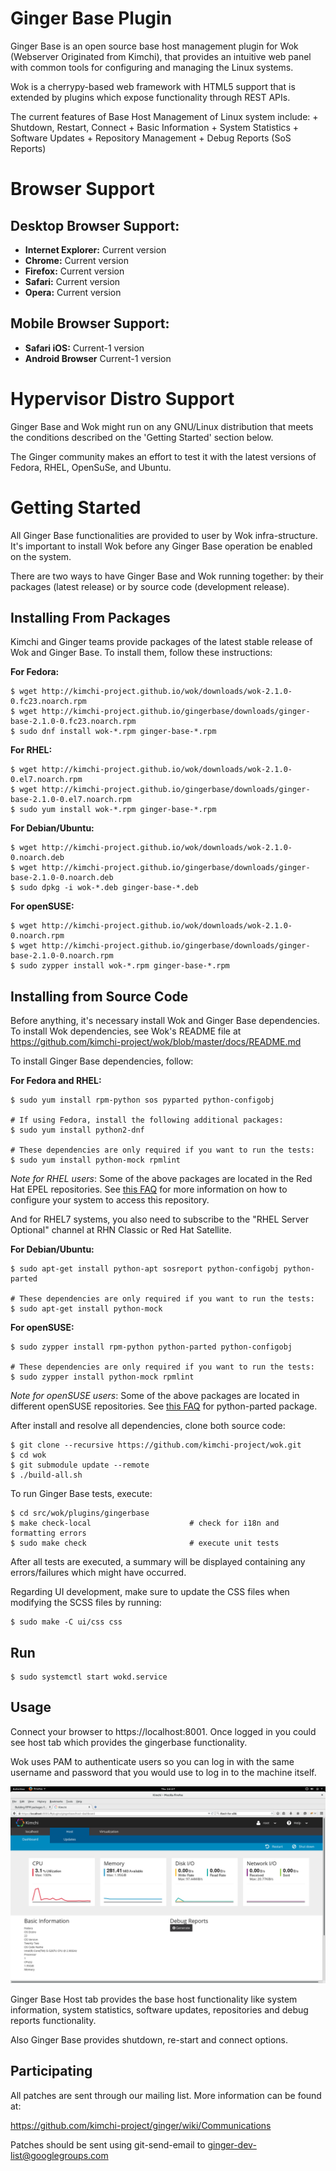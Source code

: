 Ginger Base Plugin
==============

Ginger Base is an open source base host management plugin for Wok
(Webserver Originated from Kimchi), that provides an intuitive web panel with
common tools for configuring and managing the Linux systems.

Wok is a cherrypy-based web framework with HTML5 support that is extended by
plugins which expose functionality through REST APIs.

The current features of Base Host Management of Linux system include:
    + Shutdown, Restart, Connect
    + Basic Information
    + System Statistics
    + Software Updates
    + Repository Management
    + Debug Reports (SoS Reports)

Browser Support
===============

Desktop Browser Support:
-----------------------
* **Internet Explorer:** Current version
* **Chrome:** Current version
* **Firefox:** Current version
* **Safari:** Current version
* **Opera:** Current version

Mobile Browser Support:
-----------------------
* **Safari iOS:** Current-1 version
* **Android Browser** Current-1 version

Hypervisor Distro Support
=========================

Ginger Base and Wok might run on any GNU/Linux distribution that meets the
conditions described on the 'Getting Started' section below.

The Ginger community makes an effort to test it with the latest versions of
Fedora, RHEL, OpenSuSe, and Ubuntu.

Getting Started
===============

All Ginger Base functionalities are provided to user by Wok infra-structure.
It's important to install Wok before any Ginger Base operation be enabled on
the system.

There are two ways to have Ginger Base and Wok running together: by their
packages (latest release) or by source code (development release).

Installing From Packages
------------------------

Kimchi and Ginger teams provide packages of the latest stable release of Wok
and Ginger Base. To install them, follow these instructions:

**For Fedora:**

```
$ wget http://kimchi-project.github.io/wok/downloads/wok-2.1.0-0.fc23.noarch.rpm
$ wget http://kimchi-project.github.io/gingerbase/downloads/ginger-base-2.1.0-0.fc23.noarch.rpm
$ sudo dnf install wok-*.rpm ginger-base-*.rpm
```

**For RHEL:**

```
$ wget http://kimchi-project.github.io/wok/downloads/wok-2.1.0-0.el7.noarch.rpm
$ wget http://kimchi-project.github.io/gingerbase/downloads/ginger-base-2.1.0-0.el7.noarch.rpm
$ sudo yum install wok-*.rpm ginger-base-*.rpm
```

**For Debian/Ubuntu:**

```
$ wget http://kimchi-project.github.io/wok/downloads/wok-2.1.0-0.noarch.deb
$ wget http://kimchi-project.github.io/gingerbase/downloads/ginger-base-2.1.0-0.noarch.deb
$ sudo dpkg -i wok-*.deb ginger-base-*.deb
```

**For openSUSE:**

```
$ wget http://kimchi-project.github.io/wok/downloads/wok-2.1.0-0.noarch.rpm
$ wget http://kimchi-project.github.io/gingerbase/downloads/ginger-base-2.1.0-0.noarch.rpm
$ sudo zypper install wok-*.rpm ginger-base-*.rpm
```

Installing from Source Code
---------------------------

Before anything, it's necessary install Wok and Ginger Base dependencies. To
install Wok dependencies, see Wok's README file at
https://github.com/kimchi-project/wok/blob/master/docs/README.md

To install Ginger Base dependencies, follow:

**For Fedora and RHEL:**

    $ sudo yum install rpm-python sos pyparted python-configobj

    # If using Fedora, install the following additional packages:
    $ sudo yum install python2-dnf

    # These dependencies are only required if you want to run the tests:
    $ sudo yum install python-mock rpmlint

*Note for RHEL users*: Some of the above packages are located in the Red Hat
EPEL repositories.  See
[this FAQ](http://fedoraproject.org/wiki/EPEL#How_can_I_use_these_extra_packages.3F)
for more information on how to configure your system to access this repository.

And for RHEL7 systems, you also need to subscribe to the "RHEL Server Optional"
channel at RHN Classic or Red Hat Satellite.

**For Debian/Ubuntu:**

    $ sudo apt-get install python-apt sosreport python-configobj python-parted

    # These dependencies are only required if you want to run the tests:
    $ sudo apt-get install python-mock

**For openSUSE:**

    $ sudo zypper install rpm-python python-parted python-configobj

    # These dependencies are only required if you want to run the tests:
    $ sudo zypper install python-mock rpmlint

*Note for openSUSE users*: Some of the above packages are located in different
openSUSE repositories. See
[this FAQ](http://software.opensuse.org/download.html?project=home%3AGRNET%3Asynnefo&package=python-parted) for
python-parted package.

After install and resolve all dependencies, clone both source code:

```
$ git clone --recursive https://github.com/kimchi-project/wok.git
$ cd wok
$ git submodule update --remote
$ ./build-all.sh
```

To run Ginger Base tests, execute:

```
$ cd src/wok/plugins/gingerbase
$ make check-local                      # check for i18n and formatting errors
$ sudo make check                       # execute unit tests
```

After all tests are executed, a summary will be displayed containing any
errors/failures which might have occurred.

Regarding UI development, make sure to update the CSS files when modifying the
SCSS files by running:

    $ sudo make -C ui/css css


Run
---

    $ sudo systemctl start wokd.service


Usage
-----

Connect your browser to https://localhost:8001.
Once logged in you could see host tab which provides the gingerbase functionality.

Wok uses PAM to authenticate users so you can log in with the same username
and password that you would use to log in to the machine itself.

![Ginger Base Host Screen](docs/gingerbase-host-tab.png)

Ginger Base Host tab provides the base host functionality like system information,
 system statistics, software updates, repositories and debug reports functionality.

Also Ginger Base provides shutdown, re-start and connect options.

Participating
-------------

All patches are sent through our mailing list.  More information can be found at:

https://github.com/kimchi-project/ginger/wiki/Communications

Patches should be sent using git-send-email to ginger-dev-list@googlegroups.com
